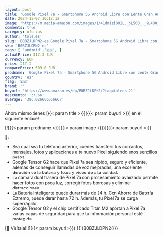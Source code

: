 ```yaml
---
layout: post
title: 'Google Pixel 7a - Smartphone 5G Android Libre con Lente Gran Angular y batería de 24 Horas de duración - Nieve'
date: 2024-12-07 10:12:12
image: 'https://m.media-amazon.com/images/I/41dmIzi0U2L._SL500_._SL400_.jpg'
comments: true
category: ofertas
author: 'tole.es'
slug: 'B0BZJLDPN2-es Google Pixel 7a - Smartphone 5G Android Libre con Lente...'
sku: 'B0BZJLDPN2-es'
tags: [ 'android','🇪🇸', ]
actualPrice: 317.3 EUR
currency: EUR
price: 317.3
comparePrice: 509.0 EUR
prodname: 'Google Pixel 7a - Smartphone 5G Android Libre con Lente Gran Angular y batería de 24 Horas de duración - Nieve'
country: 'es'
flag: '🇪🇸'
brand: ''
buyurl: 'https://www.amazon.es/dp/B0BZJLDPN2/?tag=tolees-21'
descuento: '37.66'
average: '396.026666666667'
---
```


Ahora mismo tienes [{{< param title >}}]({{< param buyurl >}}) en el siguiente enlace!

[![{{< param prodname >}}]({{< param image >}})]({{< param buyurl >}})

🔎:

- Sea cual sea tu teléfono anterior, puedes transferir tus contactos, mensajes, fotos y aplicaciones a tu nuevo Pixel siguiendo unos sencillos pasos.
- Google Tensor G2 hace que Pixel 7a sea rápido, seguro y eficiente, además de conseguir llamadas de voz mejoradas, una excelente duración de la batería y fotos y vídeo de alta calidad.
- La cámara dual trasera de Pixel 7a con procesamiento avanzado permite hacer fotos con poca luz, corregir fotos borrosas y eliminar distracciones.
- La Batería Inteligente puede durar más de 24 h. Con Ahorro de Batería Extremo, puede durar hasta 72 h. Además, tu Pixel 7a se carga superrápido.
- Google Tensor G2 y el chip certificado Titan M2 aportan a Pixel 7a varias capas de seguridad para que tu información personal esté protegida.

[🛒 Visítala!!!]({{< param buyurl >}})
{{<world>}}B0BZJLDPN2{{</world>}}

